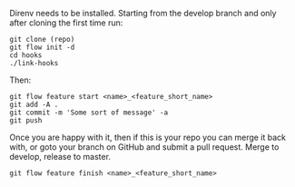 Direnv needs to be installed.  Starting from the develop branch and only after cloning the first time run:
```
git clone (repo)
git flow init -d
cd hooks
./link-hooks
```

Then:
```
git flow feature start <name>_<feature_short_name>
git add -A .
git commit -m 'Some sort of message' -a
git push
```

Once you are happy with it, then if this is your repo you can merge it back with, or goto your branch on GitHub and submit a pull request.  Merge to develop, release to master.

```
git flow feature finish <name>_<feature_short_name>
```
